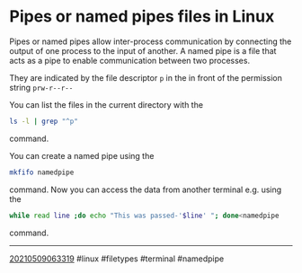 # Pipes or named pipes files in Linux
Pipes or named pipes allow inter-process communication by connecting the output of one process to the input of another.
A named pipe is a file that acts as a pipe to enable communication between two processes.

They are indicated by the file descriptor `p` in the in front of the permission string `prw-r--r--`

You can list the files in the current directory with the 
```sh
ls -l | grep "^p"
```

command.

You can create a named pipe using the 
```sh
mkfifo namedpipe
```

command. Now you can access the data from another terminal e.g. using the
```sh
while read line ;do echo "This was passed-'$line' "; done<namedpipe
```

command.

----
[20210509063319](https://github.com/Miluba/Zettelkasten/blob/0d04c6346387273fff651b920754d77044ab0d9b/20210509063319)
#linux #filetypes #terminal #namedpipe
